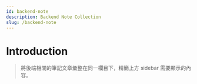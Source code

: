 ```yaml
---
id: backend-note
description: Backend Note Collection
slug: /backend-note
---
```


# Introduction

> 將後端相關的筆記文章彙整在同一欄目下，精簡上方 sidebar 需要顯示的內容。
